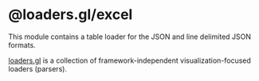 # @loaders.gl/excel

This module contains a table loader for the JSON and line delimited JSON formats.

[loaders.gl](https://loaders.gl/docs) is a collection of framework-independent visualization-focused loaders (parsers).
